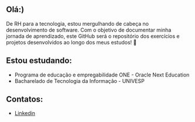 ## Olá:)
De RH para a tecnologia, estou mergulhando de cabeça no desenvolvimento de software. Com o objetivo de documentar minha jornada de aprendizado, este GitHub será o repositório dos exercícios e projetos desenvolvidos ao longo dos meus estudos! 🚀

## Estou estudando:
- Programa de educação e empregabilidade ONE - Oracle Next Education
- Bacharelado de Tecnologia da Informação - UNIVESP

## Contatos:
- [Linkedin](https://www.linkedin.com/in/carol-sousa/)


